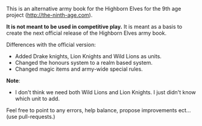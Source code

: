This is an alternative army book for the Highborn Elves for the 9th age project (http://the-ninth-age.com).

**It is not meant to be used in competitive play.** It is meant as a basis to create the next official release of the Highborn Elves army book.

Differences with the official version:
- Added Drake knights, Lion Knights and Wild Lions as units.
- Changed the honours system to a realm based system.
- Changed magic items and army-wide special rules.

**Note**:
- I don't think we need both Wild Lions and Lion Knights. I just didn't know which unit to add.

Feel free to point to any errors, help balance, propose improvements ect... (use pull-requests.)